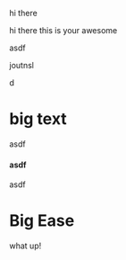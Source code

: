 hi there

hi there this is your awesome&#x20;

asdf

joutnsl

d

# big text

asdf

#### asdf

asdf

# Big Ease

what up!